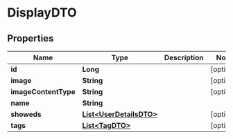 # DisplayDTO

## Properties
Name | Type | Description | Notes
------------ | ------------- | ------------- | -------------
**id** | **Long** |  |  [optional]
**image** | **String** |  |  [optional]
**imageContentType** | **String** |  |  [optional]
**name** | **String** |  | 
**showeds** | [**List&lt;UserDetailsDTO&gt;**](UserDetailsDTO.md) |  |  [optional]
**tags** | [**List&lt;TagDTO&gt;**](TagDTO.md) |  |  [optional]
